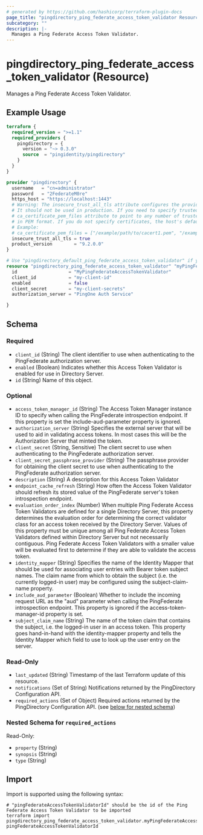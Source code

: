 ```yaml
---
# generated by https://github.com/hashicorp/terraform-plugin-docs
page_title: "pingdirectory_ping_federate_access_token_validator Resource - terraform-provider-pingdirectory"
subcategory: ""
description: |-
  Manages a Ping Federate Access Token Validator.
---
```


# pingdirectory_ping_federate_access_token_validator (Resource)

Manages a Ping Federate Access Token Validator.

## Example Usage

```terraform
terraform {
  required_version = ">=1.1"
  required_providers {
    pingdirectory = {
      version = "~> 0.3.0"
      source  = "pingidentity/pingdirectory"
    }
  }
}

provider "pingdirectory" {
  username   = "cn=administrator"
  password   = "2FederateM0re"
  https_host = "https://localhost:1443"
  # Warning: The insecure_trust_all_tls attribute configures the provider to trust any certificate presented by the PingDirectory server.
  # It should not be used in production. If you need to specify trusted CA certificates, use the
  # ca_certificate_pem_files attribute to point to any number of trusted CA certificate files
  # in PEM format. If you do not specify certificates, the host's default root CA set will be used.
  # Example:
  # ca_certificate_pem_files = ["/example/path/to/cacert1.pem", "/example/path/to/cacert2.pem"]
  insecure_trust_all_tls = true
  product_version        = "9.2.0.0"
}

# Use "pingdirectory_default_ping_federate_access_token_validator" if you are adopting existing configuration from the PingDirectory server into Terraform
resource "pingdirectory_ping_federate_access_token_validator" "myPingFederateAccessTokenValidator" {
  id                   = "MyPingFederateAccessTokenValidator"
  client_id            = "my-client-id"
  enabled              = false
  client_secret        = "my-client-secrets"
  authorization_server = "PingOne Auth Service"

}
```

<!-- schema generated by tfplugindocs -->
## Schema

### Required

- `client_id` (String) The client identifier to use when authenticating to the PingFederate authorization server.
- `enabled` (Boolean) Indicates whether this Access Token Validator is enabled for use in Directory Server.
- `id` (String) Name of this object.

### Optional

- `access_token_manager_id` (String) The Access Token Manager instance ID to specify when calling the PingFederate introspection endpoint. If this property is set the include-aud-parameter property is ignored.
- `authorization_server` (String) Specifies the external server that will be used to aid in validating access tokens. In most cases this will be the Authorization Server that minted the token.
- `client_secret` (String, Sensitive) The client secret to use when authenticating to the PingFederate authorization server.
- `client_secret_passphrase_provider` (String) The passphrase provider for obtaining the client secret to use when authenticating to the PingFederate authorization server.
- `description` (String) A description for this Access Token Validator
- `endpoint_cache_refresh` (String) How often the Access Token Validator should refresh its stored value of the PingFederate server's token introspection endpoint.
- `evaluation_order_index` (Number) When multiple Ping Federate Access Token Validators are defined for a single Directory Server, this property determines the evaluation order for determining the correct validator class for an access token received by the Directory Server. Values of this property must be unique among all Ping Federate Access Token Validators defined within Directory Server but not necessarily contiguous. Ping Federate Access Token Validators with a smaller value will be evaluated first to determine if they are able to validate the access token.
- `identity_mapper` (String) Specifies the name of the Identity Mapper that should be used for associating user entries with Bearer token subject names. The claim name from which to obtain the subject (i.e. the currently logged-in user) may be configured using the subject-claim-name property.
- `include_aud_parameter` (Boolean) Whether to include the incoming request URL as the "aud" parameter when calling the PingFederate introspection endpoint. This property is ignored if the access-token-manager-id property is set.
- `subject_claim_name` (String) The name of the token claim that contains the subject, i.e. the logged-in user in an access token. This property goes hand-in-hand with the identity-mapper property and tells the Identity Mapper which field to use to look up the user entry on the server.

### Read-Only

- `last_updated` (String) Timestamp of the last Terraform update of this resource.
- `notifications` (Set of String) Notifications returned by the PingDirectory Configuration API.
- `required_actions` (Set of Object) Required actions returned by the PingDirectory Configuration API. (see [below for nested schema](#nestedatt--required_actions))

<a id="nestedatt--required_actions"></a>
### Nested Schema for `required_actions`

Read-Only:

- `property` (String)
- `synopsis` (String)
- `type` (String)

## Import

Import is supported using the following syntax:

```shell
# "pingFederateAccessTokenValidatorId" should be the id of the Ping Federate Access Token Validator to be imported
terraform import pingdirectory_ping_federate_access_token_validator.myPingFederateAccessTokenValidator pingFederateAccessTokenValidatorId
```
